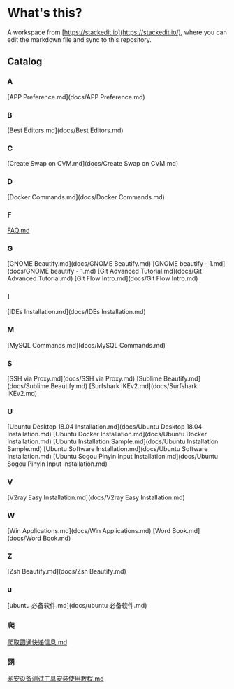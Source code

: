 # What's this?
A workspace from [https://stackedit.io](https://stackedit.io/), where you can edit the markdown file and sync to this repository.

## Catalog


### A

[APP Preference.md](docs/APP Preference.md)

### B

[Best Editors.md](docs/Best Editors.md)

### C

[Create Swap on CVM.md](docs/Create Swap on CVM.md)

### D

[Docker Commands.md](docs/Docker Commands.md)

### F

[FAQ.md](docs/FAQ.md)

### G

[GNOME Beautify.md](docs/GNOME Beautify.md)
[GNOME beautify - 1.md](docs/GNOME beautify - 1.md)
[Git Advanced Tutorial.md](docs/Git Advanced Tutorial.md)
[Git Flow Intro.md](docs/Git Flow Intro.md)

### I

[IDEs Installation.md](docs/IDEs Installation.md)

### M

[MySQL Commands.md](docs/MySQL Commands.md)

### S

[SSH via Proxy.md](docs/SSH via Proxy.md)
[Sublime Beautify.md](docs/Sublime Beautify.md)
[Surfshark IKEv2.md](docs/Surfshark IKEv2.md)

### U

[Ubuntu Desktop 18.04 Installation.md](docs/Ubuntu Desktop 18.04 Installation.md)
[Ubuntu Docker Installation.md](docs/Ubuntu Docker Installation.md)
[Ubuntu Installation Sample.md](docs/Ubuntu Installation Sample.md)
[Ubuntu Software Installation.md](docs/Ubuntu Software Installation.md)
[Ubuntu Sogou Pinyin Input Installation.md](docs/Ubuntu Sogou Pinyin Input Installation.md)

### V

[V2ray Easy Installation.md](docs/V2ray Easy Installation.md)

### W

[Win Applications.md](docs/Win Applications.md)
[Word Book.md](docs/Word Book.md)

### Z

[Zsh Beautify.md](docs/Zsh Beautify.md)

### u

[ubuntu 必备软件.md](docs/ubuntu 必备软件.md)

### 爬

[爬取圆通快递信息.md](docs/爬取圆通快递信息.md)

### 网

[网安设备测试工具安装使用教程.md](docs/网安设备测试工具安装使用教程.md)
<!--stackedit_data:
eyJoaXN0b3J5IjpbLTE0NzI3MDE3MTIsMTE4NzQxNjIwNywtMT
U4MTg5Nzk1NywtOTQ0Nzg4MjMxLDE1MjYyNDk2ODldfQ==
-->